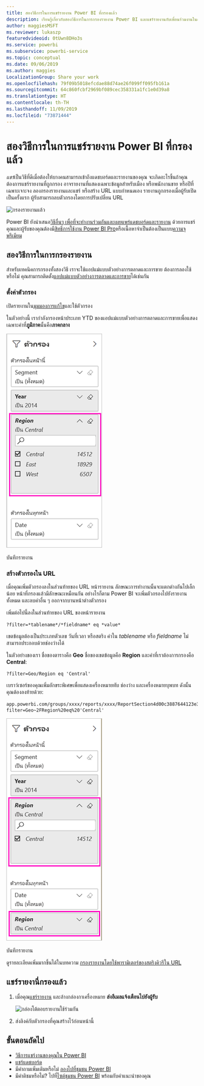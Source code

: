 ```yaml
---
title: สองวิธีการในการแชร์รายงาน Power BI ที่กรองแล้ว
description: เรียนรู้เกี่ยวกับสองวิธีการในการกรองรายงาน Power BI และแชร์รายงานกับเพื่อนร่วมงานในองค์กรของคุณ
author: maggiesMSFT
ms.reviewer: lukaszp
featuredvideoid: 0tUwn8DHo3s
ms.service: powerbi
ms.subservice: powerbi-service
ms.topic: conceptual
ms.date: 09/06/2019
ms.author: maggies
LocalizationGroup: Share your work
ms.openlocfilehash: 79f09b5018efcdae88d74ae26f099ff095fb161a
ms.sourcegitcommit: 64c860fcbf2969bf089cec358331a1fc1e0d39a8
ms.translationtype: HT
ms.contentlocale: th-TH
ms.lasthandoff: 11/09/2019
ms.locfileid: "73871444"
---
```

# <a name="two-ways-to-share-a-filtered-power-bi-report"></a>สองวิธีการในการแชร์รายงาน Power BI ที่กรองแล้ว
*แชร์*เป็นวิธีที่ดีเมื่อต้องให้บางคนสามารถเข้าถึงแดชบอร์ดและรายงานของคุณ จะเกิดอะไรขึ้นถ้าคุณต้องการแชร์รายงานที่ถูกกรอง อาจรายงานที่แสดงเฉพาะข้อมูลสำหรับเมือง หรือพนักงานขาย หรือปีที่เฉพาะเจาะจง ลองกรองรายงานและแชร์ หรือสร้าง URL แบบกำหนดเอง รายงานถูกกรองเมื่อผู้รับเปิดเป็นครั้งแรก ผู้รับสามารถลบตัวกรองโดยการปรับเปลี่ยน URL 

![กรองรายงานแล้ว](media/service-share-reports/power-bi-share-filter-pane-report.png)

Power BI ยังนำเสนอ[วิธีอื่นๆ เพื่อที่จะทำงานร่วมกันและเผยแพร่แดชบอร์ดและรายงาน](service-how-to-collaborate-distribute-dashboards-reports.md) ด้วยการแชร์ คุณและผู้รับของคุณต้องมี[สิทธิ์การใช้งาน Power BI Pro](service-features-license-type.md)หรือเนื้อหาจำเป็นต้องเป็นแบบ[ความจุพรีเมียม](service-premium-what-is.md) 

## <a name="two-ways-to-filter-a-report"></a>สองวิธีการในการกรองรายงาน

สำหรับเทคนิคการกรองทั้งสองวิธี เราจะใช้แอปแม่แบบตัวอย่างการตลาดและการขาย ต้องการลองใช้หรือไม่ คุณสามารถติดตั้ง[แอปแม่แบบตัวอย่างการตลาดและการขาย](https://appsource.microsoft.com/product/power-bi/microsoft-retail-analysis-sample.salesandmarketingsample?tab=Overview)ได้เช่นกัน

### <a name="set-a-filter"></a>ตั้งค่าตัวกรอง

เปิดรายงานใน[มุมมองการแก้ไข](consumer/end-user-reading-view.md)และใช้ตัวกรอง

ในตัวอย่างนี้ เรากำลังกรองหน้าประเภท YTD ของแอปแม่แบบตัวอย่างการตลาดและการขายเพื่อแสดงเฉพาะค่าที่**ภูมิภาค**นั้นคือ**ภาคกลาง** 
 
![บานหน้าต่างตัวกรองรายงาน](media/service-share-reports/power-bi-share-report-filter.png)

บันทึกรายงาน

### <a name="create-a-filter-in-the-url"></a>สร้างตัวกรองใน URL

เมื่อคุณเพิ่มตัวกรองลงในส่วนท้ายของ URL หน้ารายงาน ลักษณะการทำงานนั้นจะแตกต่างกันไปเล็กน้อย หน้าที่กรองแล้วมีลักษณะเหมือนกัน อย่างไรก็ตาม Power BI จะเพิ่มตัวกรองไปยังรายงานทั้งหมด และลบค่าอื่น ๆ ออกจากบานหน้าต่างตัวกรอง  

เพิ่มต่อไปนี้ลงในส่วนท้ายของ URL ของหน้ารายงาน
   
    ?filter=*tablename*/*fieldname* eq *value*
   
เขตข้อมูลต้องเป็นประเภทตัวเลข วันที่เวลา หรือสตริง ค่าใน *tablename* หรือ *fieldname* ไม่สามารถประกอบด้วยช่องว่างได้
   
ในตัวอย่างของเรา ชื่อของตารางคือ **Geo** ชื่อของเขตข้อมูลคือ **Region** และค่าที่เราต้องการกรองคือ **Central**:
   
    ?filter=Geo/Region eq 'Central'

เบราว์เซอร์ของคุณเพิ่มอักขระพิเศษเพื่อแสดงเครื่องหมายทับ ช่องว่าง และเครื่องหมายบุพบท ดังนั้นคุณต้องลงท้ายด้วย:
   
    app.powerbi.com/groups/xxxx/reports/xxxx/ReportSection4d00c3887644123e310e?filter=Geo~2FRegion%20eq%20'Central'

![รายงานที่มีตัวกรอง URL](media/service-share-reports/power-bi-share-report-filter-url.png)

บันทึกรายงาน

ดูรายละเอียดเพิ่มมากขึ้นได้ในบทความ [กรองรายงานโดยใช้พารามิเตอร์ของสตริงคิวรีใน URL](service-url-filters.md)

## <a name="share-the-filtered-report"></a>แชร์รายงานี่กรองแล้ว

1. เมื่อคุณ[แชร์รายงาน](service-share-dashboards.md) และล้างกล่องกาเครื่องหมาย **ส่งอีเมลแจ้งเตือนไปยังผู้รับ**

    ![กล่องโต้ตอบรายงานใช้ร่วมกัน](media/service-share-reports/power-bi-share-report-dialog.png)

4. ส่งลิงค์กับตัวกรองที่คุณสร้างไว้ก่อนหน้านี้

## <a name="next-steps"></a>ขั้นตอนถัดไป
* [วิธีการแชร์งานของคุณใน Power BI](service-how-to-collaborate-distribute-dashboards-reports.md)
* [แชร์แดชบอร์ด](service-share-dashboards.md)
* มีคำถามเพิ่มเติมหรือไม่ [ลองไปที่ชุมชน Power BI](https://community.powerbi.com/)
* มีคำติชมหรือไม่? ไปที่[ไซต์ชุมชน Power BI](https://community.powerbi.com/) พร้อมกับคำแนะนำของคุณ

